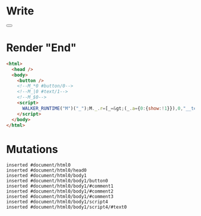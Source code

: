 # Write
  <button></button><!--M_*0 #button/0--><!--M_|0 #text/1--><!--M_$0--><script>WALKER_RUNTIME("M")("_");M._.r=[_=>(_.a={0:{show:!1}}),0,"__tests__/template.marko_0_show",0];M._.w()</script>


# Render "End"
```html
<html>
  <head />
  <body>
    <button />
    <!--M_*0 #button/0-->
    <!--M_|0 #text/1-->
    <!--M_$0-->
    <script>
      WALKER_RUNTIME("M")("_");M._.r=[_=&gt;(_.a={0:{show:!1}}),0,"__tests__/template.marko_0_show",0];M._.w()
    </script>
  </body>
</html>
```

# Mutations
```
inserted #document/html0
inserted #document/html0/head0
inserted #document/html0/body1
inserted #document/html0/body1/button0
inserted #document/html0/body1/#comment1
inserted #document/html0/body1/#comment2
inserted #document/html0/body1/#comment3
inserted #document/html0/body1/script4
inserted #document/html0/body1/script4/#text0
```